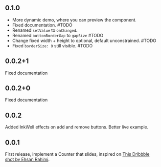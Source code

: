 ## 0.1.0

 - More dynamic demo, where you can preview the component.
 - Fixed documentation. #TODO
 - Renamed `setValue` to `onChanged`.
 - Renamed `buttonBorderGap` to `gapSize` #TODO
 - Change fixed width + height to optional, default unconstrained. #TODO
 - Fixed `borderSize: 0` still visible. #TODO

## 0.0.2+1

Fixed documentation

## 0.0.2+0

Fixed documentation

## 0.0.2

Added InkWell effects on add and remove buttons.
Better live example.

## 0.0.1

First release, implement a Counter that slides, inspired on [This Dribbble shot by Ehsan Rahimi](https://dribbble.com/shots/16434514-Tally-Counter-Micro-Interaction).